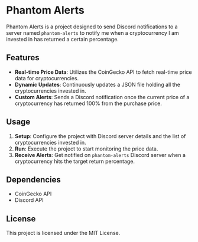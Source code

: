 # Phantom Alerts

Phantom Alerts is a project designed to send Discord notifications to a server named `phantom-alerts` to notify me when a cryptocurrency I am invested in has returned a certain percentage. 

## Features

- **Real-time Price Data**: Utilizes the CoinGecko API to fetch real-time price data for cryptocurrencies.
- **Dynamic Updates**: Continuously updates a JSON file holding all the cryptocurrencies invested in.
- **Custom Alerts**: Sends a Discord notification once the current price of a cryptocurrency has returned 100% from the purchase price.

## Usage

1. **Setup**: Configure the project with Discord server details and the list of cryptocurrencies invested in.
2. **Run**: Execute the project to start monitoring the price data.
3. **Receive Alerts**: Get notified on `phantom-alerts` Discord server when a cryptocurrency hits the target return percentage.

## Dependencies

- CoinGecko API
- Discord API

## License

This project is licensed under the MIT License.
